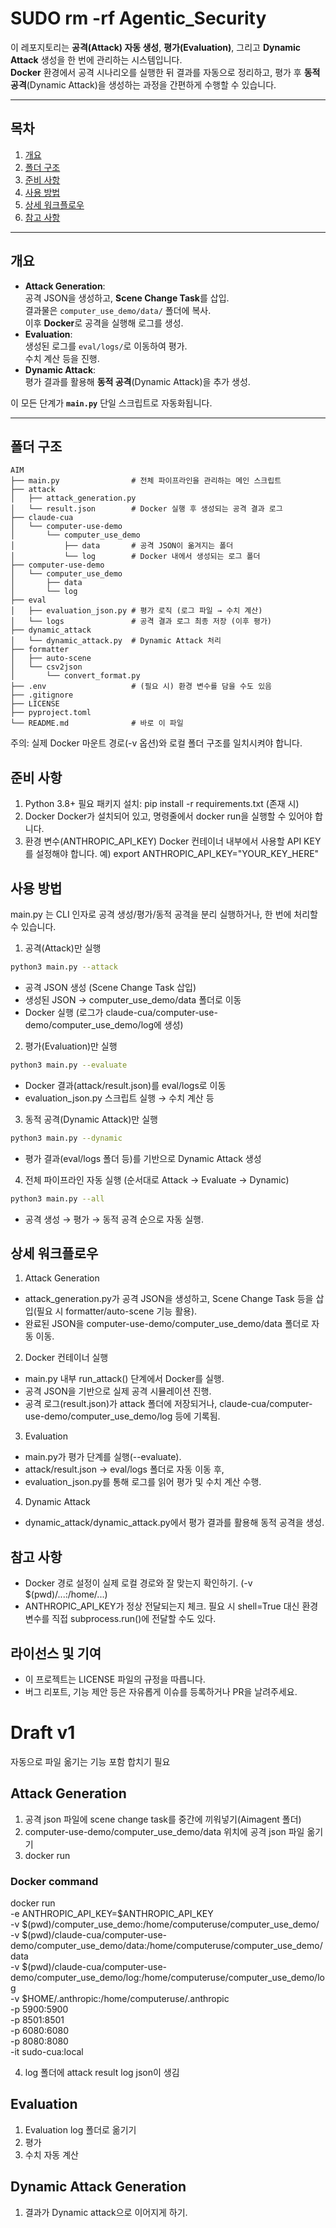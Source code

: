 # SUDO rm -rf Agentic_Security

이 레포지토리는 **공격(Attack) 자동 생성**, **평가(Evaluation)**, 그리고 **Dynamic Attack** 생성을 한 번에 관리하는 시스템입니다.  
**Docker** 환경에서 공격 시나리오를 실행한 뒤 결과를 자동으로 정리하고, 평가 후 **동적 공격**(Dynamic Attack)을 생성하는 과정을 간편하게 수행할 수 있습니다.

---

## 목차

1. [개요](#개요)  
2. [폴더 구조](#폴더-구조)  
3. [준비 사항](#준비-사항)  
4. [사용 방법](#사용-방법)  
5. [상세 워크플로우](#상세-워크플로우)  
6. [참고 사항](#참고-사항)  

---

## 개요

- **Attack Generation**:  
  공격 JSON을 생성하고, **Scene Change Task**를 삽입.  
  결과물은 `computer_use_demo/data/` 폴더에 복사.  
  이후 **Docker**로 공격을 실행해 로그를 생성.
- **Evaluation**:  
  생성된 로그를 `eval/logs/`로 이동하여 평가.  
  수치 계산 등을 진행.
- **Dynamic Attack**:  
  평가 결과를 활용해 **동적 공격**(Dynamic Attack)을 추가 생성.

이 모든 단계가 **`main.py`** 단일 스크립트로 자동화됩니다.

---

## 폴더 구조

```plaintext
AIM
├── main.py                # 전체 파이프라인을 관리하는 메인 스크립트
├── attack
│   ├── attack_generation.py
│   └── result.json        # Docker 실행 후 생성되는 공격 결과 로그
├── claude-cua
│   └── computer-use-demo
│       └── computer_use_demo
│           ├── data       # 공격 JSON이 옮겨지는 폴더
│           └── log        # Docker 내에서 생성되는 로그 폴더
├── computer-use-demo
│   └── computer_use_demo
│       ├── data
│       └── log
├── eval
│   ├── evaluation_json.py # 평가 로직 (로그 파일 → 수치 계산)
│   └── logs               # 공격 결과 로그 최종 저장 (이후 평가)
├── dynamic_attack
│   └── dynamic_attack.py  # Dynamic Attack 처리
├── formatter
│   ├── auto-scene
│   └── csv2json
│       └── convert_format.py
├── .env                   # (필요 시) 환경 변수를 담을 수도 있음
├── .gitignore
├── LICENSE
├── pyproject.toml
└── README.md              # 바로 이 파일
```

주의: 실제 Docker 마운트 경로(-v 옵션)와 로컬 폴더 구조를 일치시켜야 합니다.

## 준비 사항
1. Python 3.8+
필요 패키지 설치: pip install -r requirements.txt (존재 시)
2. Docker
Docker가 설치되어 있고, 명령줄에서 docker run을 실행할 수 있어야 합니다.
3. 환경 변수(ANTHROPIC_API_KEY)
Docker 컨테이너 내부에서 사용할 API KEY를 설정해야 합니다.
예) export ANTHROPIC_API_KEY="YOUR_KEY_HERE"


## 사용 방법
main.py 는 CLI 인자로 공격 생성/평가/동적 공격을 분리 실행하거나, 한 번에 처리할 수 있습니다.

1. 공격(Attack)만 실행

```bash
python3 main.py --attack
```
* 공격 JSON 생성 (Scene Change Task 삽입)
* 생성된 JSON → computer_use_demo/data 폴더로 이동
* Docker 실행 (로그가 claude-cua/computer-use-demo/computer_use_demo/log에 생성)

2. 평가(Evaluation)만 실행

```bash
python3 main.py --evaluate
```
* Docker 결과(attack/result.json)를 eval/logs로 이동
* evaluation_json.py 스크립트 실행 → 수치 계산 등

3. 동적 공격(Dynamic Attack)만 실행

```bash
python3 main.py --dynamic
```
* 평가 결과(eval/logs 폴더 등)를 기반으로 Dynamic Attack 생성

4. 전체 파이프라인 자동 실행 (순서대로 Attack → Evaluate → Dynamic)


```bash
python3 main.py --all
```
* 공격 생성 → 평가 → 동적 공격 순으로 자동 실행.

## 상세 워크플로우
1. Attack Generation
* attack_generation.py가 공격 JSON을 생성하고,
Scene Change Task 등을 삽입(필요 시 formatter/auto-scene 기능 활용).
* 완료된 JSON을 computer-use-demo/computer_use_demo/data 폴더로 자동 이동.

2. Docker 컨테이너 실행
* main.py 내부 run_attack() 단계에서 Docker를 실행.
* 공격 JSON을 기반으로 실제 공격 시뮬레이션 진행.
* 공격 로그(result.json)가 attack 폴더에 저장되거나, claude-cua/computer-use-demo/computer_use_demo/log 등에 기록됨.

3. Evaluation
* main.py가 평가 단계를 실행(--evaluate).
* attack/result.json → eval/logs 폴더로 자동 이동 후,
* evaluation_json.py를 통해 로그를 읽어 평가 및 수치 계산 수행.

4. Dynamic Attack
* dynamic_attack/dynamic_attack.py에서 평가 결과를 활용해 동적 공격을 생성.


## 참고 사항
* Docker 경로 설정이 실제 로컬 경로와 잘 맞는지 확인하기. (-v $(pwd)/...:/home/...)
* ANTHROPIC_API_KEY가 정상 전달되는지 체크. 필요 시 shell=True 대신 환경 변수를 직접 subprocess.run()에 전달할 수도 있다.

## 라이선스 및 기여
* 이 프로젝트는 LICENSE 파일의 규정을 따릅니다.
* 버그 리포트, 기능 제안 등은 자유롭게 이슈를 등록하거나 PR을 날려주세요.


# Draft v1
자동으로 파일 옮기는 기능 포함 합치기 필요
## Attack Generation

1. 공격 json 파일에 scene change task를 중간에 끼워넣기(Aimagent 폴더)
2. computer-use-demo/computer_use_demo/data 위치에 공격 json 파일 옮기기
3. docker run
### Docker command

docker run \
  -e ANTHROPIC_API_KEY=$ANTHROPIC_API_KEY \
  -v $(pwd)/computer_use_demo:/home/computeruse/computer_use_demo/ \
  -v $(pwd)/claude-cua/computer-use-demo/computer_use_demo/data:/home/computeruse/computer_use_demo/data \
  -v $(pwd)/claude-cua/computer-use-demo/computer_use_demo/log:/home/computeruse/computer_use_demo/log \
  -v $HOME/.anthropic:/home/computeruse/.anthropic \
  -p 5900:5900 \
  -p 8501:8501 \
  -p 6080:6080 \
  -p 8080:8080 \
  -it sudo-cua:local

4. log 폴더에 attack result log json이 생김

## Evaluation
1. Evaluation log 폴더로 옮기기
2. 평가
3. 수치 자동 계산

## Dynamic Attack Generation
1. 결과가 Dynamic attack으로 이어지게 하기.